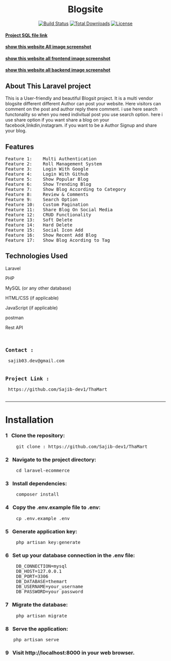<h1 align="center">Blogsite</h1>

<p align="center">
<a href="https://github.com/laravel/framework/actions"><img src="https://github.com/laravel/framework/workflows/tests/badge.svg" alt="Build Status"></a>
<a href="https://packagist.org/packages/laravel/framework"><img src="https://img.shields.io/packagist/dt/laravel/framework" alt="Total Downloads"></a>
<a href="https://packagist.org/packages/laravel/framework"><img src="https://img.shields.io/packagist/l/laravel/framework" alt="License"></a>
</p>




<h4><a href="https://drive.google.com/drive/folders/1SHQYQF96SOPG55Q3HXLQkBVTfjFNc9af?usp=sharing" target="_blank">Project SQL file link </a></h4>
<h4><a href="https://drive.google.com/drive/folders/1bYqdjjBEP0y8iHMDqxhvLSLlWto2PlX_?usp=sharing" target="_blank">show this website All image screenshot</a></h4>
<h4><a href="https://drive.google.com/drive/folders/1NEFZtr57B6ZjTkY2NDHLbmxF9OC0S7y-?usp=sharing" target="_blank">show this website all frontend image screenshot</a></h4>
<h4><a href="https://drive.google.com/drive/folders/1A-ukdO_vv4Gryx_FszLkPIHkDSC2L2Wv?usp=sharing" target="_blank">show this website all backend image screenshot</a></h4>

## About This Laravel project

This is a User-friendly and beautiful Blogsit project. It is a multi vendor blogsite different different Author can post your website. Here visitors can comment on the post and author reply there comment. i use here search functonality so when you need indivitual post you use search option. here i use share option if you want share a blog on your facebook,linkdin,instagram. if you want to be a Author Signup and share your blog. 


## Features

<pre>
Feature 1:  &nbsp; Multi Authentication                                 
Feature 2:  &nbsp; Roll Management System                              
Feature 3:  &nbsp; Login With Google                   
Feature 4:  &nbsp; Login With Github                     
Feature 5:  &nbsp; Show Popular Blog                 
Feature 6:  &nbsp; Show Trending Blog                            
Feature 7:  &nbsp; Show Blog According to Category                     
Feature 8:  &nbsp; Review & Comments                          
Feature 9:  &nbsp; Search Option             
Feature 10: &nbsp; Custom Pagination                     
Feature 11: &nbsp; Share Blog On Social Media     
Feature 12: &nbsp; CRUD Functionality       
Feature 13: &nbsp; Soft Delete             
Feature 14: &nbsp; Hard Delete        
Feature 15: &nbsp; Social Icon Add                                   
Feature 16: &nbsp; Show Recent Add Blog                        
Feature 17: &nbsp; Show Blog Acording to Tag     
</pre>

## Technologies Used

<p>Laravel</p>
<p>PHP</p>
<p>MySQL (or any other database)</p>
<p>HTML/CSS (if applicable)</p>
<p>JavaScript (if applicable)</p>
<p>postman</p>
<p>Rest API</p>

<pre>
    <h3>Contact :</h3> sajib03.dev@gmail.com
    <h3>Project Link :</h3> https://github.com/Sajib-dev1/ThaMart
    
</pre>
<hr>


<h1>Installation</h1>

<h3> 1 &nbsp; Clone the repository:</h3>
<pre>
    git clone : https://github.com/Sajib-dev1/ThaMart
</pre>


<h3> 2 &nbsp; Navigate to the project directory:</h3>
<pre>
    cd laravel-ecommerce
</pre>


<h3> 3 &nbsp; Install dependencies:</h3>
<pre>
    composer install
</pre>


<h3> 4 &nbsp; Copy the .env.example file to .env:</h3>
<pre>
    cp .env.example .env
</pre>


<h3> 5 &nbsp; Generate application key:</h3>
<pre>
    php artisan key:generate
</pre>


<h3> 6 &nbsp; Set up your database connection in the .env file:</h3>
<pre>
    DB_CONNECTION=mysql
    DB_HOST=127.0.0.1
    DB_PORT=3306
    DB_DATABASE=themart
    DB_USERNAME=your_username
    DB_PASSWORD=your_password
</pre>

<h3> 7 &nbsp; Migrate the database:</h3>
<pre>
    php artisan migrate
</pre>

<h3> 8 &nbsp; Serve the application:</h3>
<pre>
   php artisan serve
</pre>

<h3> 9 &nbsp; Visit http://localhost:8000 in your web browser.</h3>



